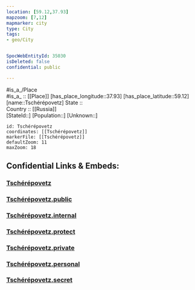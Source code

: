 ```yaml
---
location: [59.12,37.93] 
mapzoom: [7,12] 
mapmarker: city 
type: City
tags:
- geo/City


SpocWebEntityId: 35030
isDeleted: false
confidential: public

---
```

#is_a_/Place  
#is_a_ :: [[Place]] 
[has_place_longitude::37.93] 
[has_place_latitude::59.12] 
[name::Tschérépovetz] 
State ::  
Country :: [[Russia]]  
[StateId::] 
[Population::] 
[Unknown::] 


```leaflet
id: Tschérépovetz
coordinates: [[Tschérépovetz]] 
markerFile: [[Tschérépovetz]] 
defaultZoom: 11 
maxZoom: 18
```


## Confidential Links & Embeds: 

### [Tschérépovetz](/_Standards/Earth/Continent/Europe/Europe~East/Russia/Russia~NorthWest/Vologda_Oblast/City/Tschérépovetz.md) 

### [Tschérépovetz.public](/_public/Earth/Continent/Europe/Europe~East/Russia/Russia~NorthWest/Vologda_Oblast/City/Tschérépovetz.public.md) 

### [Tschérépovetz.internal](/_internal/Earth/Continent/Europe/Europe~East/Russia/Russia~NorthWest/Vologda_Oblast/City/Tschérépovetz.internal.md) 

### [Tschérépovetz.protect](/_protect/Earth/Continent/Europe/Europe~East/Russia/Russia~NorthWest/Vologda_Oblast/City/Tschérépovetz.protect.md) 

### [Tschérépovetz.private](/_private/Earth/Continent/Europe/Europe~East/Russia/Russia~NorthWest/Vologda_Oblast/City/Tschérépovetz.private.md) 

### [Tschérépovetz.personal](/_personal/Earth/Continent/Europe/Europe~East/Russia/Russia~NorthWest/Vologda_Oblast/City/Tschérépovetz.personal.md) 

### [Tschérépovetz.secret](/_secret/Earth/Continent/Europe/Europe~East/Russia/Russia~NorthWest/Vologda_Oblast/City/Tschérépovetz.secret.md)

